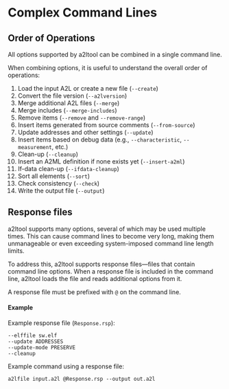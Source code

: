 # Complex Command Lines

## Order of Operations

All options supported by a2ltool can be combined in a single command line.

When combining options, it is useful to understand the overall order of operations:

1. Load the input A2L or create a new file (`--create`)
2. Convert the file version (`--a2lversion`)
3. Merge additional A2L files (`--merge`)
4. Merge includes (`--merge-includes`)
5. Remove items (`--remove` and `--remove-range`)
6. Insert items generated from source comments (`--from-source`)
7. Update addresses and other settings (`--update`)
8. Insert items based on debug data (e.g., `--characteristic`, `--measurement`, etc.)
9. Clean-up (`--cleanup`)
10. Insert an A2ML definition if none exists yet (`--insert-a2ml`)
11. If-data clean-up (`--ifdata-cleanup`)
12. Sort all elements (`--sort`)
13. Check consistency (`--check`)
14. Write the output file (`--output`)

## Response files

 a2ltool supports many options, several of which may be used multiple times. This can cause command lines to become very long, making them unmanageable or even exceeding system-imposed command line length limits.

To address this, a2ltool supports response files—files that contain command line options.
When a response file is included in the command line, a2ltool loads the file and reads additional options from it.

A response file must be prefixed with `@` on the command line.


#### Example

Example response file (`Response.rsp`):

    --elffile sw.elf
    --update ADDRESSES
    --update-mode PRESERVE
    --cleanup

Example command using a response file:

    a2lfile input.a2l @Response.rsp --output out.a2l
